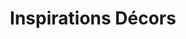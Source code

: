 ---
title: "Inspirations Décors"
url: /saint-germain-en-laye/inspirations-decors/
shop: décoration intérieure
---